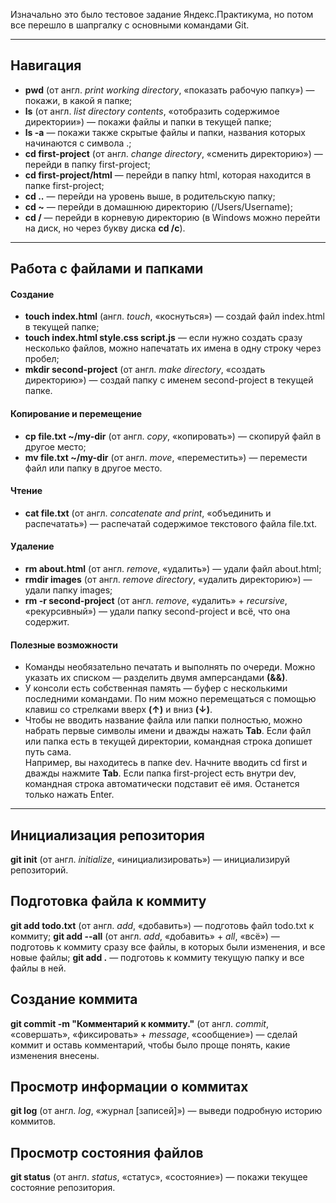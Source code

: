 Изначально это было тестовое задание Яндекс.Практикума, но потом все перешло в шапргалку с основными командами Git.

---

## **Навигация**
* **pwd** (от англ. *print working directory*, «показать рабочую папку») — покажи, в какой я папке;
* **ls** (от англ. *list directory contents*, «отобразить содержимое директории») — покажи файлы и папки в текущей папке;
* **ls -a** — покажи также скрытые файлы и папки, названия которых начинаются с символа .;
* **cd first-project** (от англ. *change directory*, «сменить директорию») — перейди в папку first-project;
* **cd first-project/html** — перейди в папку html, которая находится в папке first-project;
* **cd ..** — перейди на уровень выше, в родительскую папку;
* __cd ~__ — перейди в домашнюю директорию (/Users/Username);
* **cd /** — перейди в корневую директорию (в Windows можно перейти на диск, но через букву диска **cd /c**).

---

## **Работа с файлами и папками**

#### **Создание**
* **touch index.html** (англ. *touch*, «коснуться») — создай файл index.html в текущей папке;
* **touch index.html style.css script.js** — если нужно создать сразу несколько файлов, можно напечатать их имена в одну строку через пробел;
* **mkdir second-project** (от англ. *make directory*, «создать директорию») — создай папку с именем second-project в текущей папке.

#### **Копирование и перемещение**
* **cp file.txt ~/my-dir** (от англ. *copy*, «копировать») — скопируй файл в другое место;
* **mv file.txt ~/my-dir** (от англ. *move*, «переместить») — перемести файл или папку в другое место.

#### **Чтение**
* **cat file.txt** (от англ. *concatenate and print*, «объединить и распечатать») — распечатай содержимое текстового файла file.txt.

#### **Удаление**
* **rm about.html** (от англ. *remove*, «удалить») — удали файл about.html;
* **rmdir images** (от англ. *remove directory*, «удалить директорию») — удали папку images;
* **rm -r second-project** (от англ. *remove*, «удалить» + *recursive*, «рекурсивный») — удали папку second-project и всё, что она содержит.

#### **Полезные возможности**
* Команды необязательно печатать и выполнять по очереди. Можно указать их списком — разделить двумя амперсандами **(&&)**.
* У консоли есть собственная память — буфер с несколькими последними командами. По ним можно перемещаться с помощью клавиш со стрелками вверх **(↑)** и вниз **(↓)**.
* Чтобы не вводить название файла или папки полностью, можно набрать первые символы имени и дважды нажать **Tab**. Если файл или папка есть в текущей директории, командная строка допишет путь сама.  
Например, вы находитесь в папке dev. Начните вводить cd first и дважды нажмите **Tab**. Если папка first-project есть внутри dev, командная строка автоматически подставит её имя. Останется только нажать Enter.

---

## **Инициализация репозитория**
**git init** (от англ. *initialize*, «инициализировать») — инициализируй репозиторий.

## **Подготовка файла к коммиту**
**git add todo.txt** (от англ. *add*, «добавить») — подготовь файл todo.txt к коммиту;
**git add --all** (от англ. *add*, «добавить» + *all*, «всё») — подготовь к коммиту сразу все файлы, в которых были изменения, и все новые файлы;
**git add .** — подготовь к коммиту текущую папку и все файлы в ней.

## **Создание коммита**
**git commit -m "Комментарий к коммиту."** (от англ. *commit*, «совершать», «фиксировать» + *message*, «сообщение») — сделай коммит и оставь комментарий, чтобы было проще понять, какие изменения внесены. 

## **Просмотр информации о коммитах**
**git log** (от англ. *log*, «журнал [записей]») — выведи подробную историю коммитов.

## **Просмотр состояния файлов**
**git status** (от англ. *status*, «статус», «состояние») — покажи текущее состояние репозитория.